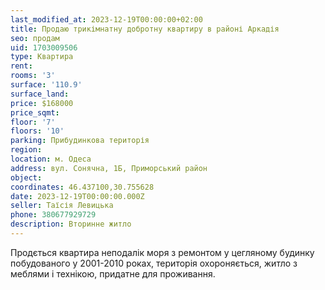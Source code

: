 ```yaml
---
last_modified_at: 2023-12-19T00:00:00+02:00
title: Продаю трикімнатну добротну квартиру в районі Аркадія
seo: продам
uid: 1703009506
type: Квартира
rent:
rooms: '3'
surface: '110.9'
surface_land:
price: $168000
price_sqmt:
floor: '7'
floors: '10'
parking: Прибудинкова територія
region:
location: м. Одеса
address: вул. Сонячна, 1Б, Приморський район
object:
coordinates: 46.437100,30.755628
date: 2023-12-19T00:00:00.000Z
seller: Таїсія Левицька
phone: 380677929729
description: Вторинне житло
---
```


Продється квартира неподалік моря з ремонтом у цегляному будинку побудованого у 2001-2010 роках, територія охороняється, житло з меблями і технікою, придатне для проживання.
